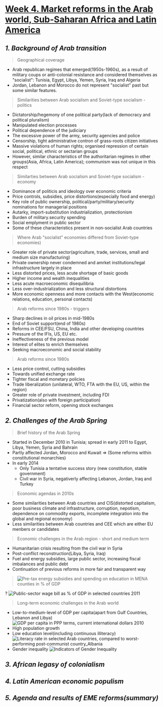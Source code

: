 # [Week 4. Market reforms in the Arab world, Sub-Saharan Africa and Latin America](https://github.com/jinniryu/Economics-of-Transition-and-Emerging-Markets/blob/main/README.md#economics-of-transition-and-emerging-markets)
## ***1. Background of Arab transition***
> Geographical coverage
  - Arab republican regimes that emerged(1950s-1960s), as a result of military coups or anti-colonial resistance and considered themselves as "socialist": Tunisia, Egypt, Libya, Yemen, Syria, Iraq and Algeria
  - Jordan, Lebanon and Morocco do not represent "socialist" past but some similar features.

> Similarities between Arab socialism and Soviet-type socialism - politics
  - Dictatorship/hegemony of one political party(lack of democracy and political pluralism)
  - Manipulated election processes
  - Political dependence of the judiciary
  - The excessive power of the army, security agencies and police
  - Censorship, tight administrative contron of grass-roots citizen initiatives 
  - Massive violations of human rights; organised repression of certain social, political, ethnic or sectarian groups
  - However, similar characteristics of the authoritarian regimes in other groups(Asia, Africa, Latin America); communism was not unique in this respect

> Similarties between Arab socialism and Soviet-type socialism - economy
  - Dominance of politicis and ideology over economic criteria
  - Price controls, subsidies, price distortions(especially food and energy)
  - Key role of public ownership, political/party/military/security nominations for managerial positions
  - Autarky, import-substitution industrialization, protectionism
  - Burden of military.security spending
  - Social emplyment in public sector
  - Some of these characteristics present in non-socialist Arab countries

> Where Arab "socialist" economies differed from Soviet-type economies)
  - Greater role of private sector(agriculture, trade, services, small and medium size manufacturing)
  - Private ownership never condemned and amrket institutions/legal infrastructure largely in place
  - Less distorted prices, less acute shortage of basic goods
  - Higher income and wealth inequalities
  - Less acute macroeconomic disequilibria
  - Less over-industrialization and less structural distortions
  - More economic openness and more contacts with the West(economic relations, education, personal contacts)

> Arab reforms since 1980s - triggers
  - Sharp declines in oil prices in mid-1980s
  - End of Soviet support(end of 1980s)
  - Reforms in CEE/FSU, China, India and other developing countries
  - Pressure of the IFIs, US, EU etc.
  - Ineffectiveness of the previous model
  - Interest of elites to enrich themselves
  - Seeking macroeconomic and social stability

> Arab reforms since 1980s
  - Less price control, cutting subsidies
  - Towards unified exchange rate
  - Tighter fiscal and monetary policies
  - Trade liberalization (unilateral, WTO, FTA with the EU, US, within the region)
  - Greater role of private investment, including FDI
  - Privatization(also with foreign participation)
  - Financial sector reform, opening stock exchanges

## ***2. Challenges of the Arab Spring***
> Brief history of the Arab Spring
  - Started in December 2010 in Tunisia; spread in early 2011 to Egypt, Libya, Yemen, Syria and Bahrain
  - Partly affected Jordan, Morocco and Kuwait => (Some reforms within constitutional monarchies)
  - In early 2014
    - Only Tunisia a tentative success story (new constitution, stable government)
    - Civil war in Syria, negativerly affecting Lebanon, Jordan, Iraq and Turkey

> Economic agendas in 2010s
  - Some similarities between Arab countries and CIS(distorted capitalism, poor business climate and infrastructure, corruption, nepotism, dependence on commodity exports, incomplete integration into the global and regional economy)
  - Less similarities between Arab countries and CEE which are either EU menbers or candidates

> Economic challenges in the Arab region - short and medium term
  - Humanitarian crisis resulting from the civil war in Syria
  - Post-conflict reconstruction(Libya, Syria, Iraq)
  - Fuel and energy subsidies, large public sector, increasing fiscal imbalances and public debt
  - Continuation of previous reforms in more fair and transparent way

> ![Pre-tax energy subsidies and spending on education in MENA counties in % of GDP](https://user-images.githubusercontent.com/88122687/147893627-2d827816-ed7d-422c-b5af-7d3307272d5e.PNG)

? ![Public-sector wage bill as % of GDP in selected countries 2011](https://user-images.githubusercontent.com/88122687/147893662-77dc26aa-f5b5-4f31-a98e-c9cc6656593c.png)

> Long-term economic challenges in the Arab world
  - Low-to-medium-level of GDP per capita(apart from Gulf Countries, Lebanon and Libya)
    ![GDP per capita in PPP terms, current international dollars 2010](https://user-images.githubusercontent.com/88122687/147893720-b95e3d4d-1c25-4750-8f62-0db040e7e79d.PNG)
  - High population growth
  - Low education level(including continuous illiteracy)
    ![Literacy rate in selected Arab countries, compared to worst-performing post-communist country_Albania](https://user-images.githubusercontent.com/88122687/147893968-c8f8948d-0000-4407-b548-4ce025f564c5.png)
  - Gender inequality
    ![Indicators of Gender Inequality](https://user-images.githubusercontent.com/88122687/147894029-63b29556-1369-4f40-b758-f28dcc38127a.PNG)

## ***3. African legasy of colonialism***
## ***4. Latin American economic populism***
## ***5. Agenda and results of EME reforms(summary)***
